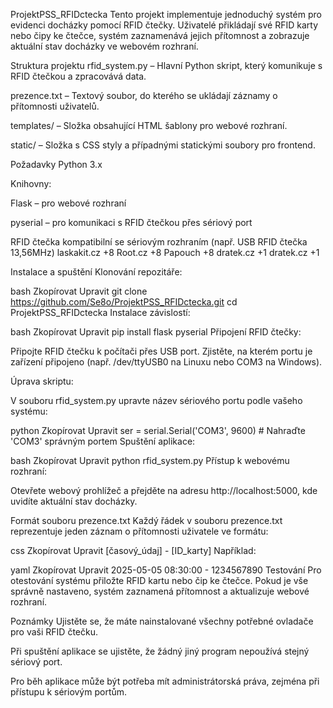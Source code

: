 ProjektPSS_RFIDctecka
Tento projekt implementuje jednoduchý systém pro evidenci docházky pomocí RFID čtečky. Uživatelé přikládají své RFID karty nebo čipy ke čtečce, systém zaznamenává jejich přítomnost a zobrazuje aktuální stav docházky ve webovém rozhraní.

 Struktura projektu
rfid_system.py – Hlavní Python skript, který komunikuje s RFID čtečkou a zpracovává data.

prezence.txt – Textový soubor, do kterého se ukládají záznamy o přítomnosti uživatelů.

templates/ – Složka obsahující HTML šablony pro webové rozhraní.

static/ – Složka s CSS styly a případnými statickými soubory pro frontend.

 Požadavky
Python 3.x

Knihovny:

Flask – pro webové rozhraní

pyserial – pro komunikaci s RFID čtečkou přes sériový port

RFID čtečka kompatibilní se sériovým rozhraním (např. USB RFID čtečka 13,56MHz)
laskakit.cz
+8
Root.cz
+8
Papouch
+8
dratek.cz
+1
dratek.cz
+1

Instalace a spuštění
Klonování repozitáře:

bash
Zkopírovat
Upravit
git clone https://github.com/Se8o/ProjektPSS_RFIDctecka.git
cd ProjektPSS_RFIDctecka
Instalace závislostí:

bash
Zkopírovat
Upravit
pip install flask pyserial
Připojení RFID čtečky:

Připojte RFID čtečku k počítači přes USB port. Zjistěte, na kterém portu je zařízení připojeno (např. /dev/ttyUSB0 na Linuxu nebo COM3 na Windows).

Úprava skriptu:

V souboru rfid_system.py upravte název sériového portu podle vašeho systému:

python
Zkopírovat
Upravit
ser = serial.Serial('COM3', 9600)  # Nahraďte 'COM3' správným portem
Spuštění aplikace:

bash
Zkopírovat
Upravit
python rfid_system.py
Přístup k webovému rozhraní:

Otevřete webový prohlížeč a přejděte na adresu http://localhost:5000, kde uvidíte aktuální stav docházky.

Formát souboru prezence.txt
Každý řádek v souboru prezence.txt reprezentuje jeden záznam o přítomnosti uživatele ve formátu:

css
Zkopírovat
Upravit
[časový_údaj] - [ID_karty]
Například:

yaml
Zkopírovat
Upravit
2025-05-05 08:30:00 - 1234567890
Testování
Pro otestování systému přiložte RFID kartu nebo čip ke čtečce. Pokud je vše správně nastaveno, systém zaznamená přítomnost a aktualizuje webové rozhraní.

 Poznámky
Ujistěte se, že máte nainstalované všechny potřebné ovladače pro vaši RFID čtečku.

Při spuštění aplikace se ujistěte, že žádný jiný program nepoužívá stejný sériový port.

Pro běh aplikace může být potřeba mít administrátorská práva, zejména při přístupu k sériovým portům.

